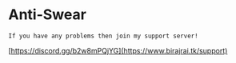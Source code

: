 # Anti-Swear

`If you have any problems then join my support server!`

[https://discord.gg/b2w8mPQjYG](https://www.birajrai.tk/support)
